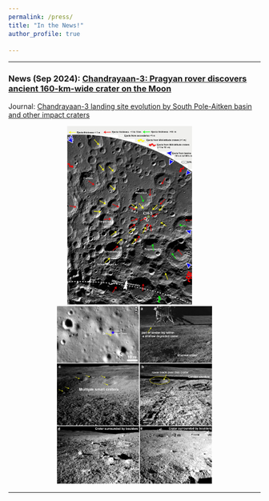 ```yaml
---
permalink: /press/
title: "In the News!"
author_profile: true

---
```


---
### News (Sep 2024): [Chandrayaan-3: Pragyan rover discovers ancient 160-km-wide crater on the Moon](https://www.indiatoday.in/science/chandrayaan-3/story/chandrayaan-3-pragyan-rover-discovers-ancient-160-km-wide-crater-on-the-moon-2604543-2024-09-22) 

Journal: [Chandrayaan-3 landing site evolution by South Pole-Aitken basin and other impact craters](https://doi.org/10.1016/j.icarus.2024.116329)
<p align="center">
  <img src='/images/1.jpeg' style="width:250px; display:inline-block; margin-right: 20px;">
  <img src='/images/2.jpeg' style="width:310px; display:inline-block;">
</p>

---



